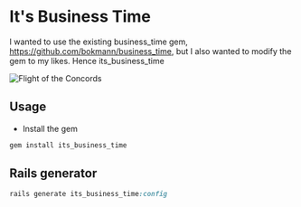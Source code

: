 # It's Business Time

I wanted to use the existing business_time gem, https://github.com/bokmann/business_time,
but I also wanted to modify the gem to my likes.  Hence its_business_time

![Flight of the Concords](http://25.media.tumblr.com/tumblr_m8x8vhxmJX1rt1eiyo1_500.png)


## Usage

- Install the gem

 ```ruby
 gem install its_business_time
 ```

## Rails generator

 ```ruby
rails generate its_business_time:config
```

